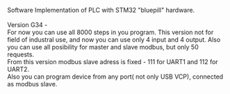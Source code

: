 Software Implementation of PLC with STM32 "bluepill" hardware.</br></br>
Version G34 -</br>
For now you can use all 8000 steps in you program. This version not for field of industral use,
and now you can use only 4 input  and 4 output. Also you can use all posibility for master and slave modbus,
but only 50 requests. </br>
From this version modbus slave adress is fixed - 111 for UART1 and 112 for UART2. </br>
Also you can program device from any port( not only USB VCP), connected as modbus slave. </br>


